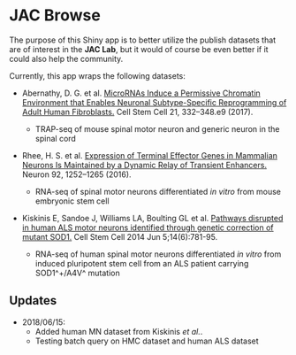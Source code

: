 # JAC Browse

The purpose of this Shiny app is to better utilize the publish datasets that are of interest in the **JAC Lab**, but it would of course be even better if it could also help the community.

Currently, this app wraps the following datasets:

- Abernathy, D. G. et al. [MicroRNAs Induce a Permissive Chromatin Environment that Enables Neuronal Subtype-Specific Reprogramming of Adult Human Fibroblasts.](http://linkinghub.elsevier.com/retrieve/pii/S193459091730320X) Cell Stem Cell 21, 332–348.e9 (2017).
  - TRAP-seq of mouse spinal motor neuron and generic neuron in the spinal cord

- Rhee, H. S. et al. [Expression of Terminal Effector Genes in Mammalian Neurons Is Maintained by a Dynamic Relay of Transient Enhancers.](http://dx.doi.org/10.1016/j.neuron.2016.11.037) Neuron 92, 1252–1265 (2016).
  - RNA-seq of spinal motor neurons differentiated _in vitro_ from mouse embryonic stem cell

- Kiskinis E, Sandoe J, Williams LA, Boulting GL et al. [Pathways disrupted in human ALS motor neurons identified through genetic correction of mutant SOD1.](https://www.ncbi.nlm.nih.gov/pubmed/24704492) Cell Stem Cell 2014 Jun 5;14(6):781-95. 
  - RNA-seq of human spinal motor neurons differentiated _in vitro_ from induced pluripotent stem cell from an ALS patient carrying SOD1^+/A4V^ mutation

## Updates

- 2018/06/15:
  - Added human MN dataset from Kiskinis _et al._.
  - Testing batch query on HMC dataset and human ALS dataset
